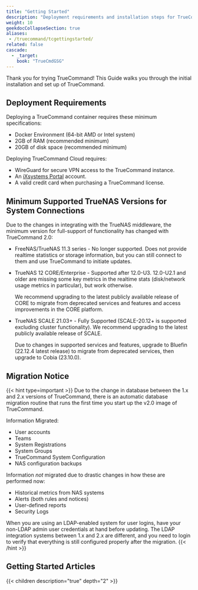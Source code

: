 ```yaml
---
title: "Getting Started"
description: "Deployment requirements and installation steps for TrueCommand."
weight: 10
geekdocCollapseSection: true
aliases:
 - /truecommand/tcgettingstarted/
related: false
cascade:
  - _target:
    book: "TrueCmdGSG"
---
```


Thank you for trying TrueCommand!
This Guide walks you through the initial installation and set up of TrueCommand.

## Deployment Requirements

Deploying a TrueCommand container requires these minimum specifications:

* Docker Environment (64-bit AMD or Intel system)
* 2GB of RAM (recommended minimum)
* 20GB of disk space (recommended minimum)

Deploying TrueCommand Cloud requires:

* WireGuard for secure VPN access to the TrueCommand instance.
* An [iXsystems Portal](https://portal.ixsystems.com/) account.
* A valid credit card when purchasing a TrueCommand license.

## Minimum Supported TrueNAS Versions for System Connections

Due to the changes in integrating with the TrueNAS middleware, the minimum version for full-support of functionality has changed with TrueCommand 2.0:

* FreeNAS/TrueNAS 11.3 series - No longer supported.
  Does not provide realtime statistics or storage information, but you can still connect to them and use TrueCommand to initiate updates.

* TrueNAS 12 CORE/Enterprise - Supported after 12.0-U3. 12.0-U2.1 and older are missing some key metrics in the realtime stats (disk/network usage metrics in particular), but work otherwise.

  We recommend upgrading to the latest publicly available release of CORE to migrate from deprecated services and features and access improvements in the CORE platform.

* TrueNAS SCALE 21.03+ - Fully Supported (SCALE-20.12+ is supported excluding cluster functionality). We recommend upgrading to the latest publicly available release of SCALE.

  Due to changes in supported services and features, upgrade to Bluefin (22.12.4 latest release) to migrate from deprecated services, then upgrade to Cobia (23.10.0).

## Migration Notice

{{< hint type=important >}}
Due to the change in database between the 1.x and 2.x versions of TrueCommand, there is an automatic database migration routine that runs the first time you start up the v2.0 image of TrueCommand.

Information Migrated:
* User accounts
* Teams
* System Registrations
* System Groups
* TrueCommand System Configuration
* NAS configuration backups

Information *not* migrated due to drastic changes in how these are performed now:
* Historical metrics from NAS systems
* Alerts (both rules and notices)
* User-defined reports
* Security Logs

When you are using an LDAP-enabled system for user logins, have your non-LDAP admin user credentials at hand before updating.
The LDAP integration systems between 1.x and 2.x are different, and you need to login to verify that everything is still configured properly after the migration.
{{< /hint >}}

<div class="noprint">

## Getting Started Articles

{{< children description="true" depth="2" >}}

</div>
